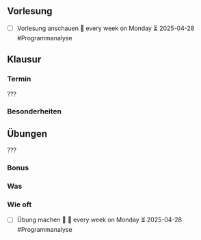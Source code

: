## Vorlesung
- [ ] Vorlesung anschauen 🔁 every week on Monday ⏳ 2025-04-28 #Programmanalyse
## Klausur
### Termin
???

### Besonderheiten
## Übungen
???
### Bonus

### Was

### Wie oft

- [ ] Übung machen 🔼  🔁 every week on Monday ⏳ 2025-04-28 #Programmanalyse